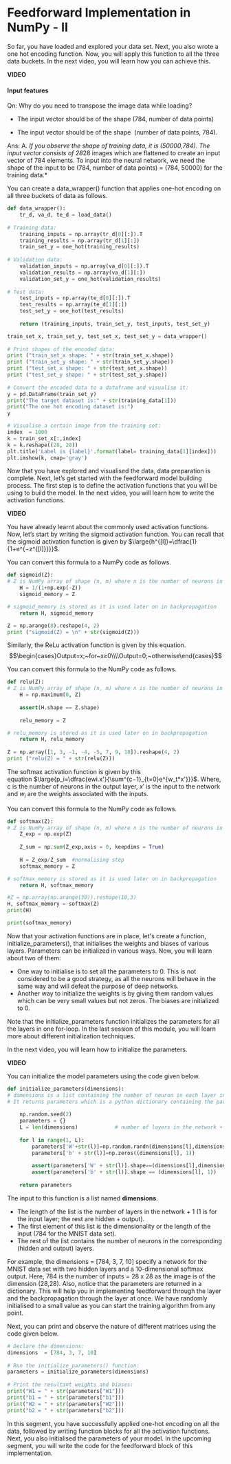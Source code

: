 # Feedforward Implementation in NumPy - II

So far, you have loaded and explored your data set. Next, you also wrote a one hot encoding function. Now, you will apply this function to all the three data buckets. In the next video, you will learn how you can achieve this.

**VIDEO**

#### Input features

Qn: Why do you need to transpose the image data while loading?

- The input vector should be of the shape (784, number of data points)

- The input vector should be of the shape  (number of data points, 784).

Ans: A. *If you observe the shape of training data, it is (50000,784). The input vector consists of 28*28 images which are flattened to create an input vector of 784 elements. To input into the neural network, we need the shape of the input to be (784, number of data points) = (784, 50000) for the training data.*

You can create a data_wrapper() function that applies one-hot encoding on all three buckets of data as follows.

```python
def data_wrapper():
    tr_d, va_d, te_d = load_data()
    
# Training data:
    training_inputs = np.array(tr_d[0][:]).T
    training_results = np.array(tr_d[1][:])
    train_set_y = one_hot(training_results)
    
# Validation data:
    validation_inputs = np.array(va_d[0][:]).T
    validation_results = np.array(va_d[1][:])
    validation_set_y = one_hot(validation_results)
    
# Test data:
    test_inputs = np.array(te_d[0][:]).T
    test_results = np.array(te_d[1][:])
    test_set_y = one_hot(test_results)
    
    return (training_inputs, train_set_y, test_inputs, test_set_y)

train_set_x, train_set_y, test_set_x, test_set_y = data_wrapper()
 
# Print shapes of the encoded data:
print ("train_set_x shape: " + str(train_set_x.shape))
print ("train_set_y shape: " + str(train_set_y.shape))
print ("test_set_x shape: " + str(test_set_x.shape))
print ("test_set_y shape: " + str(test_set_y.shape))
 
# Convert the encoded data to a dataframe and visualise it:
y = pd.DataFrame(train_set_y)
print("The target dataset is:" + str(training_data[1]))
print("The one hot encoding dataset is:")
y

# Visualise a certain image from the training set:
index  = 1000
k = train_set_x[:,index]
k = k.reshape((28, 28))
plt.title('Label is {label}'.format(label= training_data[1][index]))
plt.imshow(k, cmap='gray')
```

Now that you have explored and visualised the data, data preparation is complete. Next, let’s get started with the feedforward model building process. The first step is to define the activation functions that you will be using to build the model. In the next video, you will learn how to write the activation functions.

**VIDEO**

You have already learnt about the commonly used activation functions. Now, let’s start by writing the sigmoid activation function. You can recall that the sigmoid activation function is given by $\large{h^{[l]}=\dfrac{1}{1+e^{−z^{[l]}}}}$.

You can convert this formula to a NumPy code as follows.

```python
def sigmoid(Z):   
# Z is NumPy array of shape (n, m) where n is the number of neurons in the layer and m is the number of samples
    H = 1/(1+np.exp(-Z))
    sigmoid_memory = Z

# sigmoid_memory is stored as it is used later on in backpropagation 
    return H, sigmoid_memory

Z = np.arange(8).reshape(4, 2)
print ("sigmoid(Z) = \n" + str(sigmoid(Z)))
```

Similarly, the ReLu activation function is given by this equation.
$$\begin{cases}Output=x;~for~x≥0\\\\Output=0;~otherwise\end{cases}$$

You can convert this formula to the NumPy code as follows.

```python
def relu(Z):
# Z is NumPy array of shape (n, m) where n is the number of neurons in the layer and m is the number of samples 
    H = np.maximum(0, Z)
    
    assert(H.shape == Z.shape)
    
    relu_memory = Z 

# relu_memory is stored as it is used later on in backpropagation
    return H, relu_memory
 
Z = np.array([1, 3, -1, -4, -5, 7, 9, 18]).reshape(4, 2)
print ("relu(Z) = " + str(relu(Z)))
```

The softmax activation function is given by this equation $\large{p_i=\dfrac{ewi.x'}{\sum^{c−1}_{t=0}e^{w_t*x'}}}$. Where, c is the number of neurons in the output layer, $x'$ is the input to the network and $w_i$  are the weights associated with the inputs.

You can convert this formula to the NumPy code as follows.

```python
def softmax(Z):
# Z is NumPy array of shape (n, m) where n is the number of neurons in the layer and m is the number of samples 
    Z_exp = np.exp(Z)
 
    Z_sum = np.sum(Z_exp,axis = 0, keepdims = True)
    
    H = Z_exp/Z_sum  #normalising step
    softmax_memory = Z

# softmax_memory is stored as it is used later on in backpropagation
    return H, softmax_memory

#Z = np.array(np.arange(30)).reshape(10,3)
H, softmax_memory = softmax(Z)
print(H)

print(softmax_memory)
```

Now that your activation functions are in place, let's create a function, initialize_parameters(), that initialises the weights and biases of various layers. Parameters can be initialized in various ways. Now, you will learn about two of them:

-   One way to initialise is to set all the parameters to 0. This is not considered to be a good strategy, as all the neurons will behave in the same way and will defeat the purpose of deep networks. 
-   Another way to initialize the weights is by giving them random values which can be very small values but not zeros. The biases are initialized to 0. 

Note that the initialize_parameters function initializes the parameters for all the layers in one for-loop. In the last session of this module, you will learn more about different initialization techniques. 

In the next video, you will learn how to initialize the parameters.

**VIDEO**

You can initialize the model parameters using the code given below.

```python
def initialize_parameters(dimensions):
# dimensions is a list containing the number of neuron in each layer in the network
# It returns parameters which is a python dictionary containing the parameters "W1", "b1", ..., "WL", "bL":
 
    np.random.seed(2)
    parameters = {}
    L = len(dimensions)            # number of layers in the network + 1
 
    for l in range(1, L): 
        parameters['W'+str(l)]=np.random.randn(dimensions[l],dimensions[l-1])*0.1
        parameters['b' + str(l)]=np.zeros((dimensions[l], 1)) 
        
        assert(parameters['W' + str(l)].shape==(dimensions[l],dimensions[l-1]))
        assert(parameters['b' + str(l)].shape == (dimensions[l], 1))
        
    return parameters
```

The input to this function is a list named **dimensions**. 

-   The length of the list is the number of layers in the network + 1 (1 is for the input layer; the rest are hidden + output). 
-   The first element of this list is the dimensionality or the length of the input (784 for the MNIST data set). 
-   The rest of the list contains the number of neurons in the corresponding (hidden and output) layers.

For example, the dimensions = \[784, 3, 7, 10] specify a network for the MNIST data set with two hidden layers and a 10-dimensional softmax output. Here, 784 is the number of inputs = 28 x 28 as the image is of the dimension (28,28). Also, notice that the parameters are returned in a dictionary. This will help you in implementing feedforward through the layer and the backpropagation through the layer at once. We have randomly initialised to a small value as you can start the training algorithm from any point.

Next, you can print and observe the nature of different matrices using the code given below.

```python
# Declare the dimensions:
dimensions  = [784, 3, 7, 10]
 
# Run the initialize_parameters() function:
parameters = initialize_parameters(dimensions)
 
# Print the resultant weights and biases:
print("W1 = " + str(parameters["W1"]))
print("b1 = " + str(parameters["b1"]))
print("W2 = " + str(parameters["W2"]))
print("b2 = " + str(parameters["b2"]))
```

In this segment, you have successfully applied one-hot encoding on all the data, followed by writing function blocks for all the activation functions. Next, you also initialised the parameters of your model. In the upcoming segment, you will write the code for the feedforward block of this implementation.